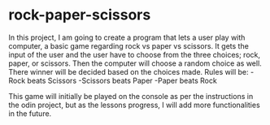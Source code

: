 # rock-paper-scissors

In this project, I am going to create a program that lets a user play with computer, a basic game regarding rock vs paper vs scissors. It gets the input of the user and the user have to choose from the three choices; rock, paper, or scissors. Then the computer will choose a random choice as well. There winner will be decided based on the choices made. 
Rules will be:
-Rock beats Scissors
-Scissors beats Paper
-Paper beats Rock

This game will initially be played on the console as per the instructions in the odin project, but as the lessons progress, I will add more functionalities in the future. 




